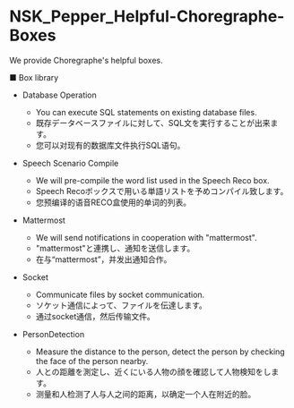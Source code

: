 # NSK_Pepper_Helpful-Choregraphe-Boxes  
We provide Choregraphe's helpful boxes.  
  
■ Box library  
* Database Operation  
    * You can execute SQL statements on existing database files.  
    * 既存データベースファイルに対して、SQL文を実行することが出来ます。  
    * 您可以对现有的数据库文件执行SQL语句。  
  
* Speech Scenario Compile  
    * We will pre-compile the word list used in the Speech Reco box.  
    * Speech Recoボックスで用いる単語リストを予めコンパイル致します。  
    * 您预编译的语音RECO盒使用的单词的列表。  
  
* Mattermost  
    * We will send notifications in cooperation with "mattermost".  
    * "mattermost"と連携し、通知を送信します。  
    * 在与“mattermost”，并发出通知合作。  
  
* Socket  
    * Communicate files by socket communication.  
    * ソケット通信によって、ファイルを伝達します。  
    * 通过socket通信，然后传输文件。  

* PersonDetection  
    * Measure the distance to the person, detect the person by checking the face of the person nearby.  
    * 人との距離を測定し、近くにいる人物の顔を確認して人物検知をします。  
    * 测量和人检测了人与人之间的距离，以确定一个人在附近的脸。  
